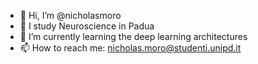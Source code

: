 - 👋 Hi, I’m @nicholasmoro
- 👀 I study Neuroscience in Padua
- 🌱 I’m currently learning the deep learning architectures
- 📫 How to reach me: nicholas.moro@studenti.unipd.it

<!---
nicholasmoro/nicholasmoro is a ✨ special ✨ repository because its `README.md` (this file) appears on your GitHub profile.
You can click the Preview link to take a look at your changes.
--->
